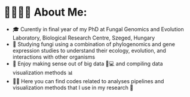 # 👩‍💻🔎🧬 **About Me**:
- 🎓 Curently in final year of my PhD at Fungal Genomics and Evolution Laboratory, Biological Research Centre, Szeged, Hungary
- 👀 Studying fungi using a combination of phylogenomics and gene expression studies to understand their ecology, evolution, and interactions with other organisms
- 💞️ Enjoy making sense out of big data 🧬💻 and compiling data visualization methods 📊 
- 👩‍💻 Here you can find codes related to analyses pipelines and visualization methods that I use in my research 📄
